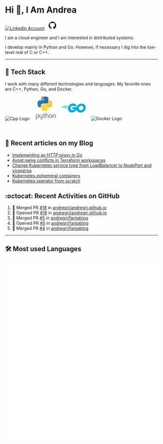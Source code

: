 # Hi 👋, I Am Andrea


<!-- Actual text -->

<a href="https://www.linkedin.com/in/andrea-grillo-3b439b1a9/"><img src="https://cdn.worldvectorlogo.com/logos/linkedin-icon-2.svg" title="Linkedin" alt="Linkedin Account" width="30"/></a>
&ensp;<a href="https://github.com/andregri"><img src="img/logos/github.png" title="GitHub" alt="GitHub" width="30"/></a>
<br>

I am a cloud engineer and I am interested in distributed systems.

I develop mainly in Python and Go. However, if necessary I dig into the low-level real of C or C++.

___

## 🥞 Tech Stack
 
I work with many different technologies and languages. 
My favorite ones are C++, Python, Go, and Docker.
 
<img src="https://cdn.worldvectorlogo.com/logos/c.svg" title="Cpp" alt="Cpp Logo" width="70"/>&emsp;
<img src="img/logos/python_vertical_logo_icon_168039.svg" title="Python" alt="Python Logo" width="70"/>&emsp;
<img src="img/logos/golang_logo_icon_171073.svg" title="Golang" alt="Golang Logo" width="80"/>&emsp;
<img src="https://cdn.worldvectorlogo.com/logos/docker.svg" title="Docker" alt="Docker Logo" width="80"/>&emsp;

<br> 
 
 
## 📰 Recent articles on my Blog

 <!-- BLOG-POST-LIST:START -->
- [Implementing an HTTP proxy in Go](https://andregri.github.io/http-proxy-in-go/)
- [Avoid name conflicts in Terraform workspaces](https://andregri.github.io/avoid-name-conflicts-in-terraform-workspace/)
- [Change Kubernetes service type from LoadBalancer to NodePort and viceversa](https://andregri.github.io/kubernetes-change-service-type/)
- [Kubernetes ephemeral containers](https://andregri.github.io/kubernetes-ephemeral-container/)
- [Kubernetes operator from scratch](https://andregri.github.io/kubernetes-operator-from-scratch/)
<!-- BLOG-POST-LIST:END -->
 
 
## :octocat: Recent Activities on GitHub

<!--START_SECTION:activity-->
1. 🎉 Merged PR [#18](https://github.com/andregri/andregri.github.io/pull/18) in [andregri/andregri.github.io](https://github.com/andregri/andregri.github.io)
2. 💪 Opened PR [#18](https://github.com/andregri/andregri.github.io/pull/18) in [andregri/andregri.github.io](https://github.com/andregri/andregri.github.io)
3. 🎉 Merged PR [#5](https://github.com/andregri/fantablog/pull/5) in [andregri/fantablog](https://github.com/andregri/fantablog)
4. 💪 Opened PR [#5](https://github.com/andregri/fantablog/pull/5) in [andregri/fantablog](https://github.com/andregri/fantablog)
5. 🎉 Merged PR [#4](https://github.com/andregri/fantablog/pull/4) in [andregri/fantablog](https://github.com/andregri/fantablog)
<!--END_SECTION:activity-->
 
---

## 🛠️ Most used Languages 

![](https://github.com/andregri/andregri/blob/master/generated/overview.svg)
![](https://github.com/andregri/andregri/blob/master/generated/languages.svg)
